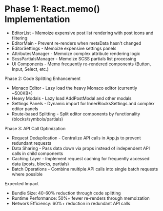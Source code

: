 # Phase 1: React.memo() Implementation

- EditorList - Memoize expensive post list rendering with post icons and filtering
- EditorMain - Prevent re-renders when metaData hasn't changed
- EditorSettings - Memoize expensive settings panels
- AttributesManager - Memoize complex attribute rendering logic
- ScssPartialsManager - Memoize SCSS partials list processing
- UI Components - Memo frequently re-rendered components (Button, Input, Select, etc.)

Phase 2: Code Splitting Enhancement

- Monaco Editor - Lazy load the heavy Monaco editor (currently ~500KB+)
- Heavy Modals - Lazy load AddPostModal and other modals
- Settings Panels - Dynamic import for InnerBlocksSettings and complex editor panels
- Route-based Splitting - Split editor components by functionality (blocks/symbols/partials)

Phase 3: API Call Optimization

- Request Deduplication - Centralize API calls in App.js to prevent redundant requests
- Data Sharing - Pass data down via props instead of independent API calls in child components
- Caching Layer - Implement request caching for frequently accessed data (posts, blocks, partials)
- Batch Operations - Combine multiple API calls into single batch requests where possible

Expected Impact

- Bundle Size: 40-60% reduction through code splitting
- Runtime Performance: 50%+ fewer re-renders through memoization
- Network Efficiency: 60%+ reduction in redundant API calls
